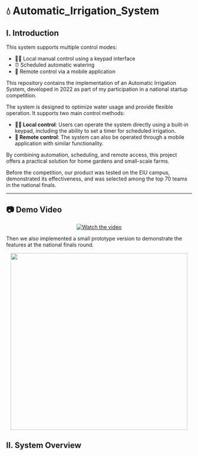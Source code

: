 # 💧 Automatic_Irrigation_System

## I. Introduction

This system supports multiple control modes:
- 🧑‍🌾 Local manual control using a keypad interface
- ⏰ Scheduled automatic watering
- 📱 Remote control via a mobile application

This repository contains the implementation of an Automatic Irrigation System, developed in 2022 as part of my participation in a national startup competition.

The system is designed to optimize water usage and provide flexible operation. It supports two main control methods:
- **🧑‍🌾 Local control**: Users can operate the system directly using a built-in keypad, including the ability to set a timer for scheduled irrigation.
- **📱 Remote control**: The system can also be operated through a mobile application with similar functionality.
  
By combining automation, scheduling, and remote access, this project offers a practical solution for home gardens and small-scale farms.

Before the competition, our product was tested on the EIU campus, demonstrated its effectiveness, and was selected among the top 70 teams in the national finals.

---

## 📷 Demo Video

<p align="center">
  <a href="https://youtu.be/vBgO_YLfsCw">
    <img src="https://img.youtube.com/vi/vBgO_YLfsCw/hqdefault.jpg" alt="Watch the video" />
  </a>
</p>

Then we also implemented a small prototype version to demonstrate the features at the national finals round.
<p align="center">
  <img src="./images/Automatic_Irrigation_System_prototype.jpg" width="480">
</p>

## II. System Overview
